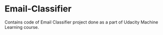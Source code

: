 # Email-Classifier
Contains code of Email Classifier project done as a part of Udacity Machine Learning course.